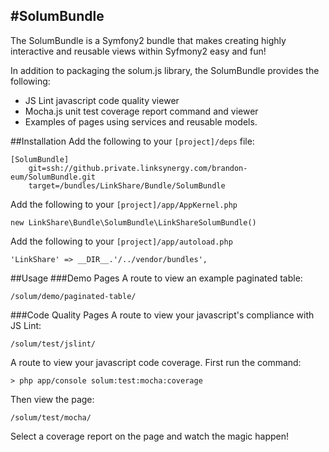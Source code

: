 #SolumBundle
-------------------
The SolumBundle is a Symfony2 bundle that makes creating highly interactive and reusable
views within Syfmony2 easy and fun!

In addition to packaging the solum.js library, the SolumBundle provides the following:
* JS Lint javascript code quality viewer
* Mocha.js unit test coverage report command and viewer
* Examples of pages using services and reusable models.

##Installation
Add the following to your `[project]/deps` file:

    [SolumBundle]
        git=ssh://github.private.linksynergy.com/brandon-eum/SolumBundle.git
        target=/bundles/LinkShare/Bundle/SolumBundle

Add the following to your `[project]/app/AppKernel.php`

    new LinkShare\Bundle\SolumBundle\LinkShareSolumBundle()

Add the following to your `[project]/app/autoload.php`

    'LinkShare' => __DIR__.'/../vendor/bundles',

##Usage
###Demo Pages
A route to view an example paginated table:

    /solum/demo/paginated-table/

###Code Quality Pages
A route to view your javascript's compliance with JS Lint:

    /solum/test/jslint/

A route to view your javascript code coverage. First run the command:

    > php app/console solum:test:mocha:coverage

Then view the page:

    /solum/test/mocha/

Select a coverage report on the page and watch the magic happen!